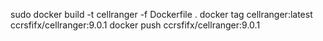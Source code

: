 

sudo docker build -t cellranger -f Dockerfile .
docker tag cellranger:latest ccrsfifx/cellranger:9.0.1
docker push ccrsfifx/cellranger:9.0.1
